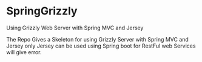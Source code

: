 # SpringGrizzly
Using Grizzly Web Server with Spring MVC and Jersey 

The Repo Gives a Skeleton for using Grizzly Server with Spring MVC and Jersey only Jersey  can be used using Spring boot for RestFul web Services will give error.

